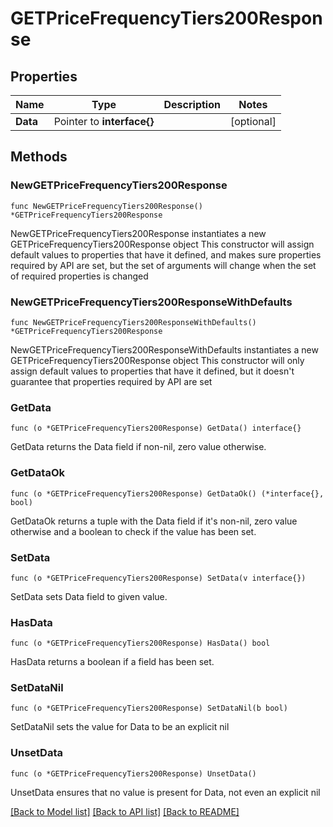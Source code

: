 # GETPriceFrequencyTiers200Response

## Properties

Name | Type | Description | Notes
------------ | ------------- | ------------- | -------------
**Data** | Pointer to **interface{}** |  | [optional] 

## Methods

### NewGETPriceFrequencyTiers200Response

`func NewGETPriceFrequencyTiers200Response() *GETPriceFrequencyTiers200Response`

NewGETPriceFrequencyTiers200Response instantiates a new GETPriceFrequencyTiers200Response object
This constructor will assign default values to properties that have it defined,
and makes sure properties required by API are set, but the set of arguments
will change when the set of required properties is changed

### NewGETPriceFrequencyTiers200ResponseWithDefaults

`func NewGETPriceFrequencyTiers200ResponseWithDefaults() *GETPriceFrequencyTiers200Response`

NewGETPriceFrequencyTiers200ResponseWithDefaults instantiates a new GETPriceFrequencyTiers200Response object
This constructor will only assign default values to properties that have it defined,
but it doesn't guarantee that properties required by API are set

### GetData

`func (o *GETPriceFrequencyTiers200Response) GetData() interface{}`

GetData returns the Data field if non-nil, zero value otherwise.

### GetDataOk

`func (o *GETPriceFrequencyTiers200Response) GetDataOk() (*interface{}, bool)`

GetDataOk returns a tuple with the Data field if it's non-nil, zero value otherwise
and a boolean to check if the value has been set.

### SetData

`func (o *GETPriceFrequencyTiers200Response) SetData(v interface{})`

SetData sets Data field to given value.

### HasData

`func (o *GETPriceFrequencyTiers200Response) HasData() bool`

HasData returns a boolean if a field has been set.

### SetDataNil

`func (o *GETPriceFrequencyTiers200Response) SetDataNil(b bool)`

 SetDataNil sets the value for Data to be an explicit nil

### UnsetData
`func (o *GETPriceFrequencyTiers200Response) UnsetData()`

UnsetData ensures that no value is present for Data, not even an explicit nil

[[Back to Model list]](../README.md#documentation-for-models) [[Back to API list]](../README.md#documentation-for-api-endpoints) [[Back to README]](../README.md)


